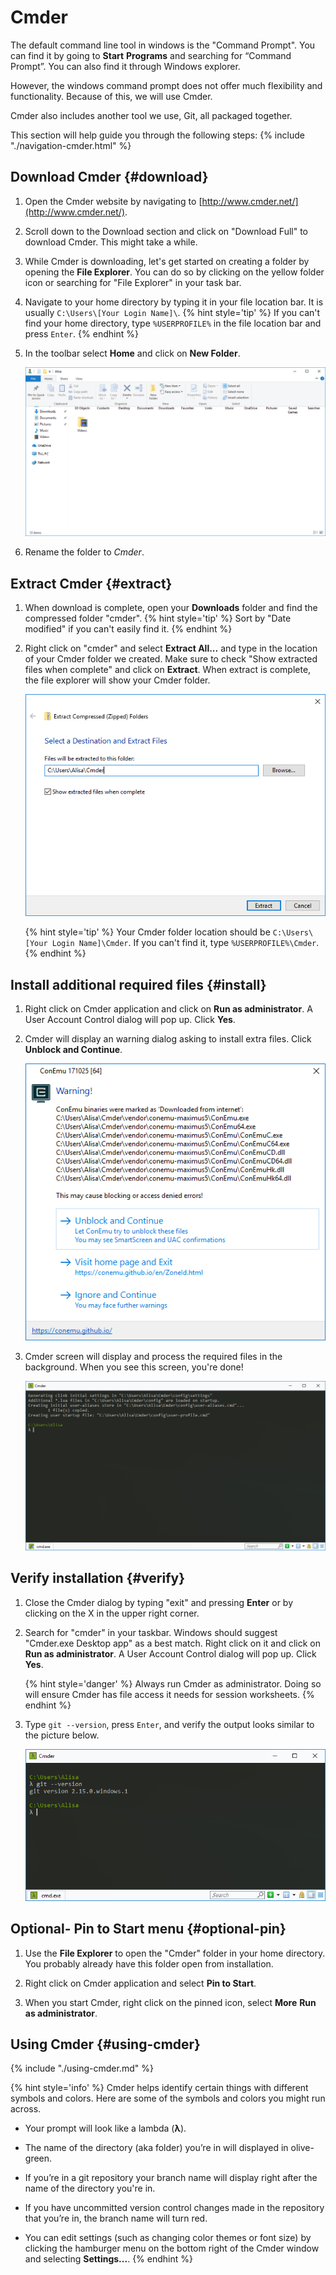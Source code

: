 # Cmder

The default command line tool in windows is the "Command Prompt". You can find it by going to **Start** <i class="fa fa-long-arrow-right"></i> **Programs** and searching for “Command Prompt”. You can also find it through Windows explorer.

However, the windows command prompt does not offer much flexibility and functionality. Because of this, we will use Cmder.

Cmder also includes another tool we use, Git, all packaged together.

This section will help guide you through the following steps:
{% include "./navigation-cmder.html" %}


## Download Cmder {#download}
1. Open the Cmder website by navigating to [http://www.cmder.net/](http://www.cmder.net/).

1. Scroll down to the Download section and click on "Download Full" to download Cmder. This might take a while.

1. While Cmder is downloading, let's get started on creating a folder by opening the **File Explorer**. You can do so by clicking on the yellow folder icon or searching for "File Explorer" in your task bar.

1. Navigate to your home directory by typing it in your file location bar. It is usually `C:\Users\[Your Login Name]\`.
{% hint style='tip' %}
If you can't find your home directory, type `%USERPROFILE%` in the file location bar and press `Enter`.
{% endhint %}

1. In the toolbar select **Home** and click on **New Folder**.

   ![](images/create-new-folder.PNG)

1. Rename the folder to _Cmder_.


## Extract Cmder {#extract}
1. When download is complete, open your **Downloads** folder and find the compressed folder "cmder".
{% hint style='tip' %}
Sort by "Date modified" if you can't easily find it.
{% endhint %}
1. Right click on "cmder" and select **Extract All...** and type in the location of your Cmder folder we created. Make sure to check "Show extracted files when complete" and click on **Extract**. When extract is complete, the file explorer will show your Cmder folder.

   ![](images/extract-to-destination.PNG)

   {% hint style='tip' %}
Your Cmder folder location should be `C:\Users\[Your Login Name]\Cmder`. If you can't find it, type `%USERPROFILE%\Cmder`.
{% endhint %}


## Install additional required files {#install}
1.  Right click on Cmder application and click on **Run as administrator**. A User Account Control dialog will pop up. Click **Yes**.
1. Cmder will display an warning dialog asking to install extra files. Click **Unblock and Continue**.

   ![](images/conemu-install.PNG)
1. Cmder screen will display and process the required files in the background. When you see this screen, you're done!

   ![](images/cmder-install-complete.PNG)


## Verify installation {#verify}
1. Close the Cmder dialog by typing "exit" and pressing **Enter** or by clicking on the X in the upper right corner.

1. Search for "cmder" in your taskbar. Windows should suggest "Cmder.exe Desktop app" as a best match. Right click on it and click on **Run as administrator**. A User Account Control dialog will pop up. Click **Yes**.

   {% hint style='danger' %}
Always run Cmder as administrator. Doing so will ensure Cmder has file access it needs for session worksheets.
{% endhint %}

1. Type `git --version`, press `Enter`, and verify the output looks similar to the picture below.

   ![](images/verify-git-installed.PNG)


## Optional- Pin to Start menu {#optional-pin}
1. Use the **File Explorer** to open the "Cmder" folder in your home directory. You probably already have this folder open from installation.

1. Right click on Cmder application and select **Pin to Start**.

1. When you start Cmder, right click on the pinned icon, select **More** <i class="fa fa-long-arrow-right"></i> **Run as administrator**.


## Using Cmder {#using-cmder}
{% include "./using-cmder.md" %}

{% hint style='info' %}
Cmder helps identify certain things with different symbols and colors. Here are some of the symbols and colors you might run across.

* Your prompt will look like a lambda \(**λ**\).

* The name of the directory \(aka folder\) you’re in will displayed in olive-green.

* If you’re in a git repository your branch name will display right after the name of the directory you're in.

* If you have uncommitted version control changes made in the repository that you’re in, the branch name will turn red.

* You can edit settings (such as changing color themes or font size) by clicking the hamburger menu on the bottom right of the Cmder window and selecting **Settings...**.
{% endhint %}

